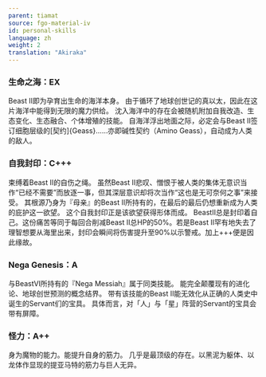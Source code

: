 ```yaml
---
parent: tiamat
source: fgo-material-iv
id: personal-skills
language: zh
weight: 2
translation: "Akiraka"
---
```


### 生命之海：EX

Beast II即为孕育出生命的海洋本身。
由于循环了地球创世记的真以太，因此在这片海洋中能得到无限的魔力供给。
沈入海洋中的存在会被随机附加自我改造、生态变化、生态融合、个体增殖的技能。
自海洋浮出地面之际，必定会与Beast II签订细胞层级的[契约]{Geass}……亦即碱性契约（Amino Geass），自动成为人类的敌人。

### 自我封印：C+++

束缚着Beast II的自伤之绳。
虽然Beast II悲叹、憎恨于被人类的集体无意识当作“已经不需要”而放逐一事，但其深层意识却将次当作“这也是无可奈何之事”来接受。
其根源乃身为『母亲』的Beast II所持有的，在最后的最后仍想重新成为人类的庇护这一欲望。
这个自我封印正是该欲望获得形体而成。
BeastⅡ总是封印着自己。这份痛苦等同于每回合削减Beast II总HP的50%。若是Beast II罕有地失去了理智想要从海里出来，封印会瞬间将伤害提升至90%以示警戒。加上+++便是因此缘故。

### Nega Genesis：A

与BeastⅥ所持有的『Nega Messiah』属于同类技能。
能完全颠覆现有的进化论、地球创世预测的概念结界。
带有该技能的Beast II能无效化从正确的人类史中诞生的Servant们的宝具。
具体而言，对「人」与「星」阵营的Servant的宝具会带有屏障。

### 怪力：A++

身为魔物的能力。能提升自身的筋力。
几乎是最顶级的存在。以黑泥为躯体、以龙体作显现的提亚马特的筋力与巨人无异。
